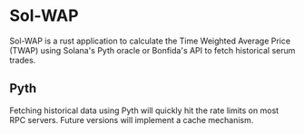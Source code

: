 # Sol-WAP

Sol-WAP is a rust application to calculate the Time Weighted Average Price (TWAP) using Solana's Pyth oracle or Bonfida's API to fetch historical serum trades. 
## Pyth
Fetching historical data using Pyth will quickly hit the rate limits on most RPC servers. Future versions will implement a cache mechanism.